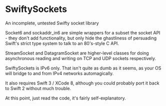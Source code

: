 # SwiftySockets
An incomplete, untested Swifty socket library

Socket6 and sockaddr_in6 are simple wrappers for a subset the socket API - they don't add functionality, but only hide the ghastliness of persuading Swift's strict type system to talk to an 80's-style C API.

StreamSocket and DatagramSocket are higher-level classes for doing asynchronous reading and writing on TCP and UDP sockets respectively.

SwiftySockets is IPv6 only. That isn't quite as dumb as it seems, as your OS will bridge to and from IPv4 networks automagically.

It also requires Swift 3 / XCode 8, although you could probably port it back to Swift 2 without much trouble.

At this point, just read the code, it's fairly self-explanatory.
